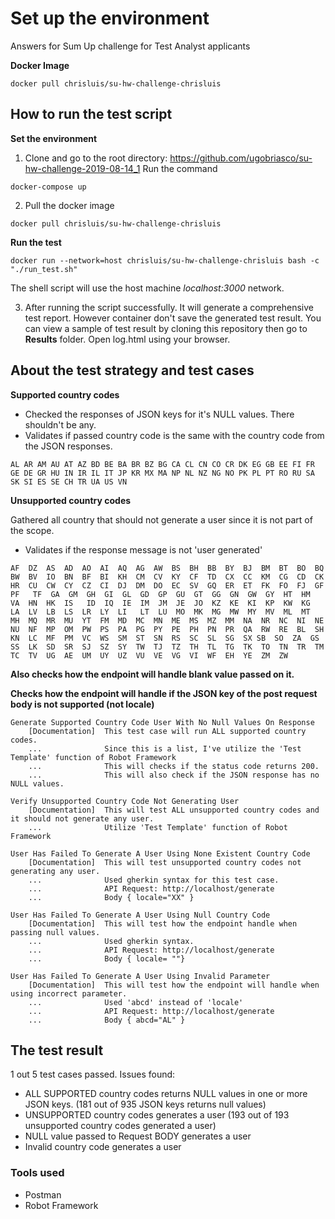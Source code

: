 # Set up the environment
Answers for Sum Up challenge for Test Analyst applicants

**Docker Image**
```
docker pull chrisluis/su-hw-challenge-chrisluis
```

## How to run the test script

**Set the environment**

1. Clone and go to the root directory: https://github.com/ugobriasco/su-hw-challenge-2019-08-14_1
Run the command
```
docker-compose up
```
2. Pull the docker image
```
docker pull chrisluis/su-hw-challenge-chrisluis
```
**Run the test**
```
docker run --network=host chrisluis/su-hw-challenge-chrisluis bash -c "./run_test.sh"
```
The shell script will use the host machine *localhost:3000* network.

3. After running the script successfully. It will generate a comprehensive test report. However container don't save the 
generated test result. You can view a sample of test result by cloning this repository then go to **Results** folder.
Open log.html using your browser.

## About the test strategy and test cases

**Supported country codes**
- Checked the responses of JSON keys for it's NULL values. There shouldn't be any.
- Validates if passed country code is the same with the country code from the JSON responses.

```
AL AR AM AU AT AZ BD BE BA BR BZ BG CA CL CN CO CR DK EG GB EE FI FR GE DE GR HU IN IR IL IT JP KR MX MA NP NL NZ NG NO PK PL PT RO RU SA SK SI ES SE CH TR UA US VN
```
**Unsupported country codes**

Gathered all country that should not generate a user since it is not part of the scope.
- Validates if the response message is not 'user generated'

```
AF  DZ  AS  AD  AO  AI  AQ  AG  AW  BS  BH  BB  BY  BJ  BM  BT  BO  BQ  BW  BV  IO  BN  BF  BI  KH  CM  CV  KY  CF  TD  CX  CC  KM  CG  CD  CK  HR  CU  CW  CY  CZ  CI  DJ  DM  DO  EC  SV  GQ  ER  ET  FK  FO  FJ  GF  PF   TF  GA  GM  GH  GI  GL  GD  GP  GU  GT  GG  GN  GW  GY  HT  HM  VA  HN  HK  IS   ID  IQ  IE  IM  JM  JE  JO  KZ  KE  KI  KP  KW  KG  LA  LV  LB  LS  LR  LY  LI   LT  LU  MO  MK  MG  MW  MY  MV  ML  MT  MH  MQ  MR  MU  YT  FM  MD  MC  MN  ME  MS  MZ  MM  NA  NR  NC  NI  NE  NU  NF  MP  OM  PW  PS  PA  PG  PY  PE  PH  PN  PR  QA  RW  RE  BL  SH  KN  LC  MF  PM  VC  WS  SM  ST  SN  RS  SC  SL  SG  SX SB  SO  ZA  GS  SS  LK  SD  SR  SJ  SZ  SY  TW  TJ  TZ  TH  TL  TG  TK  TO  TN  TR  TM  TC  TV  UG  AE  UM  UY  UZ  VU  VE  VG  VI  WF  EH  YE  ZM  ZW

```

**Also checks how the endpoint will handle blank value passed on it.**

**Checks how the endpoint will handle if the JSON key of the post request body is not supported (not locale)**

```
Generate Supported Country Code User With No Null Values On Response
    [Documentation]  This test case will run ALL supported country codes.
    ...              Since this is a list, I've utilize the 'Test Template' function of Robot Framework
    ...              This will checks if the status code returns 200.
    ...              This will also check if the JSON response has no NULL values.

Verify Unsupported Country Code Not Generating User
    [Documentation]  This will test ALL unsupported country codes and it should not generate any user.
    ...              Utilize 'Test Template' function of Robot Framework

User Has Failed To Generate A User Using None Existent Country Code
    [Documentation]  This will test unsupported country codes not generating any user.
    ...              Used gherkin syntax for this test case.
    ...              API Request: http://localhost/generate
    ...              Body { locale="XX" }

User Has Failed To Generate A User Using Null Country Code
    [Documentation]  This will test how the endpoint handle when passing null values.
    ...              Used gherkin syntax.
    ...              API Request: http://localhost/generate
    ...              Body { locale= ""}

User Has Failed To Generate A User Using Invalid Parameter
    [Documentation]  This will test how the endpoint will handle when using incorrect parameter.
    ...              Used 'abcd' instead of 'locale'
    ...              API Request: http://localhost/generate
    ...              Body { abcd="AL" }

```

## The test result

1 out 5 test cases passed.
Issues found:
  - ALL SUPPORTED country codes returns NULL values in one or more JSON keys. (181 out of 935 JSON keys returns null values) 
  - UNSUPPORTED country codes generates a user (193 out of 193 unsupported country codes generated a user)
  - NULL value passed to Request BODY generates a user
  - Invalid country code generates a user
  

### Tools used
- Postman
- Robot Framework
